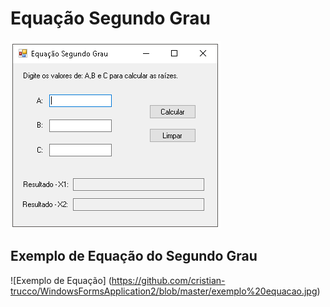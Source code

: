 # Equação Segundo Grau


![Equação do Segundo Grau](https://github.com/cristian-trucco/WindowsFormsApplication2/blob/master/ProgramaCalculoEquacao.png)

## Exemplo de Equação do Segundo Grau
![Exemplo de Equação] (https://github.com/cristian-trucco/WindowsFormsApplication2/blob/master/exemplo%20equacao.jpg)
